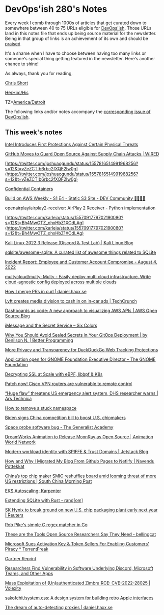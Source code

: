 # DevOps'ish 280's Notes

Every week I comb through 1000s of articles that get curated down to somewhere between 40 to 75 URLs eligible for [DevOps'ish](https://devopsish.com/?utm_campaign=280&utm_source=notes). Those URLs land in this notes file that ends up being source material for the newsletter. Being in that group of links is an achievement of its own and should be [praised](https://devopsish.com/praise/).

It's a shame when I have to choose between having too many links or someone's special thing getting featured in the newsletter. Here's another chance to shine!

As always, thank you for reading,

[Chris Short](https://chrisshort.me/?utm_campaign=280&utm_source=notes)  

[He/Him/His](https://pronoun.is/he?utm_campaign=devopsish&utm_source=280&utm_medium=notes)  

TZ=[America/Detroit](https://github.com/eggert/tz/blob/main/northamerica#L1154?utm_campaign=devopsish&utm_source=280&utm_medium=notes)

The following links and/or notes accompany the [corresponding issue of DevOps'ish](https://devopsish.com/?utm_campaign=280&utm_source=notes).

## This week's notes

[Intel Introduces First Protections Against Certain Physical Threats](https://www.intel.com/content/www/us/en/newsroom/news/the-story-behind-new-intel-security-feature.html)

[GitHub Moves to Guard Open Source Against Supply Chain Attacks | WIRED](https://www.wired.com/story/github-code-signing-sigstore/?redirectURL=/story/github-code-signing-sigstore/)

[https://twitter.com/joshuaogundu/status/1557816514991968256?s=12&t=vZeZCTIb6rbc2fXQF2lw0g](https://twitter.com/joshuaogundu/status/1557816514991968256?s=12&t=vZeZCTIb6rbc2fXQF2lw0g)

[Confidential Containers](https://github.com/confidential-containers)

[Build on AWS Weekly - S1 E4 - Static S3 Site - DEV Community 👩‍💻👨‍💻](https://dev.to/aws/build-on-aws-weekly-s1-e4-static-s3-site-45c6)

[openairplay/airplay2-receiver: AirPlay 2 Receiver - Python implementation](https://github.com/openairplay/airplay2-receiver)

[https://twitter.com/karleia/status/1557091779702190080?s=12&t=Bh4MwOTZ_ohxHbZ1XCdLAg](https://twitter.com/karleia/status/1557091779702190080?s=12&t=Bh4MwOTZ_ohxHbZ1XCdLAg)

[Kali Linux 2022.3 Release (Discord & Test Lab) | Kali Linux Blog](https://www.kali.org/blog/kali-linux-2022-3-release/)

[sqlsite/awesome-sqlite: A curated list of awesome things related to SQLite](https://github.com/sqlsite/awesome-sqlite)

[Incident Report: Employee and Customer Account Compromise - August 4, 2022](https://www.twilio.com/blog/august-2022-social-engineering-attack)

[multycloud/multy: Multy - Easily deploy multi cloud infrastructure. Write cloud-agnostic config deployed across multiple clouds](https://github.com/multycloud/multy)

[How I merge PRs in curl | daniel.haxx.se](https://daniel.haxx.se/blog/2022/08/08/how-i-merge-prs-in-curl/)

[Lyft creates media division to cash in on in-car ads | TechCrunch](https://techcrunch.com/2022/08/08/lyft-creates-media-division-to-cash-in-on-in-car-ads/)

[Dashboards as code: A new approach to visualizing AWS APIs | AWS Open Source Blog](https://aws.amazon.com/blogs/opensource/dashboards-as-code-a-new-approach-to-visualizing-aws-apis/)

[iMessage and the Secret Service – Six Colors](https://sixcolors.com/post/2022/08/imessage-and-the-secret-service/)

[Why You Should Avoid Sealed Secrets in Your GitOps Deployment | by Denilson N. | Better Programming](https://betterprogramming.pub/why-you-should-avoid-sealed-secrets-in-your-gitops-deployment-e50131d360dd)

[More Privacy and Transparency for DuckDuckGo Web Tracking Protections](https://spreadprivacy.com/more-privacy-and-transparency/)

[Application open for GNOME Foundation Executive Director – The GNOME Foundation](https://foundation.gnome.org/2022/08/05/application-open-for-gnome-foundation-executive-director/)

[Decrypting SSL at Scale with eBPF, libbpf & K8s](https://www.containiq.com/post/decrypting-ssl-at-scale-with-ebpf)

[Patch now! Cisco VPN routers are vulnerable to remote control](https://www.malwarebytes.com/blog/news/2022/08/patch-now-cisco-vpn-routers-are-vulnerable-to-remote-control)

[“Huge flaw” threatens US emergency alert system, DHS researcher warns | Ars Technica](https://arstechnica.com/information-technology/2022/08/huge-flaw-threatens-us-emergency-alert-system-dhs-researcher-warns/)

[How to remove a stuck namespace](https://blog.ediri.io/how-to-remove-a-stuck-namespace)

[Biden signs China competition bill to boost U.S. chipmakers](https://www.cnbc.com/2022/08/09/biden-to-sign-chips-act-china-competition-bill.html)

[Space probe software bug - The Generalist Academy](https://generalist.academy/2021/10/07/space-probe-software-bug/)

[DreamWorks Animation to Release MoonRay as Open Source | Animation World Network](https://www.awn.com/news/dreamworks-animation-release-moonray-open-source)

[Modern workload identity with SPIFFE & Trust Domains | Jetstack Blog](https://www.jetstack.io/blog/workload-identity-with-spiffe-trust-domains/)

[How and Why I Migrated My Blog From Github Pages to Netlify | Navendu Pottekkat](https://navendu.me/posts/how-and-why-i-migrated-my-blog-from-github-pages-to-netlify/)

[China’s top chip maker SMIC reshuffles board amid looming threat of more US restrictions | South China Morning Post](https://www.scmp.com/tech/big-tech/article/3188727/chinas-top-chip-maker-smic-reshuffles-board-amid-looming-threat-more)

[EKS Autoscaling: Karpenter](https://letsmake.cloud/eks-autoscaling-karpenter)

[Extending SQLite with Rust - rand[om]](https://ricardoanderegg.com/posts/extending-sqlite-with-rust/)

[SK Hynix to break ground on new U.S. chip packaging plant early next year | Reuters](https://www.reuters.com/technology/sk-hynix-break-ground-new-us-chip-packaging-plant-early-next-year-sources-2022-08-12/)

[Rob Pike's simple C regex matcher in Go](https://benhoyt.com/writings/rob-pike-regex/)

[These are the Tools Open Source Researchers Say They Need - bellingcat](https://www.bellingcat.com/resources/2022/08/12/these-are-the-tools-open-source-researchers-say-they-need/)

[Microsoft Sues Activation Key & Token Sellers For Enabling Customers' Piracy * TorrentFreak](https://torrentfreak.com/microsoft-sues-activation-key-token-sellers-for-enabling-customers-piracy-220812/)

[Gartner Reprint](https://www.gartner.com/doc/reprints?id=1-2AKYQ03B&ct=220714&st=sb)

[Researchers Find Vulnerability in Software Underlying Discord, Microsoft Teams, and Other Apps](https://www.vice.com/en/article/m7gb7y/researchers-find-vulnerability-in-software-underlying-discord-microsoft-teams-and-other-apps)

[Mass Exploitation of (Un)authenticated Zimbra RCE: CVE-2022-28025 | Volexity](https://www.volexity.com/blog/2022/08/10/mass-exploitation-of-unauthenticated-zimbra-rce-cve-2022-28025/)

[sakofchit/system.css: A design system for building retro Apple interfaces](https://github.com/sakofchit/system.css)

[The dream of auto-detecting proxies | daniel.haxx.se](https://daniel.haxx.se/blog/2022/08/12/the-dream-of-auto-detecting-proxies/)
